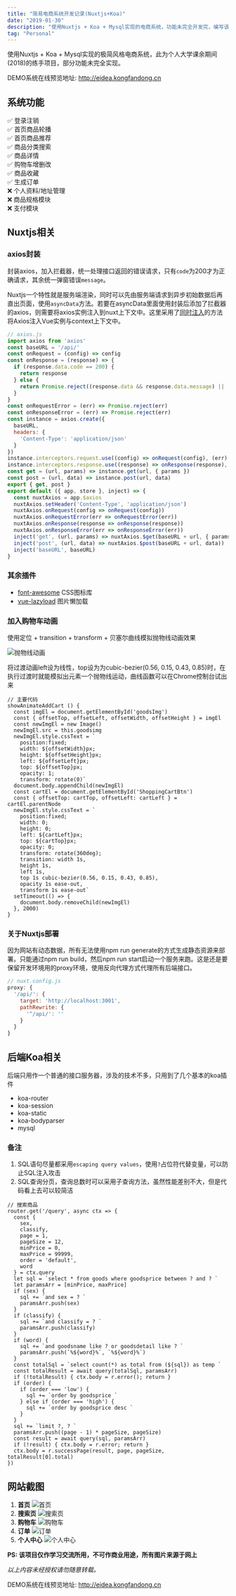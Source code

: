 ```yaml
---
title: "简易电商系统开发记录(Nuxtjs+Koa)"
date: "2019-01-30"
description: "使用Nuxtjs + Koa + Mysql实现的电商系统，功能未完全开发完，编写该文档记录之前开发遇到部分问题与系统设计总结"
tag: "Personal"
---
```


使用Nuxtjs + Koa + Mysql实现的极简风格电商系统，此为个人大学课余期间(2018)的练手项目，部分功能未完全实现。

DEMO系统在线预览地址: <a href="http://eidea.kongfandong.cn" target="_blank">http://eidea.kongfandong.cn</a>

## 系统功能

✅ 登录注销  
✅ 首页商品轮播  
✅ 首页商品推荐  
✅ 商品分类搜索  
✅ 商品详情  
✅ 购物车增删改  
✅ 商品收藏  
✅ 生成订单  
❌ 个人资料/地址管理  
❌ 商品规格模块  
❌ 支付模块  

## Nuxtjs相关

### axios封装

封装axios，加入拦截器，统一处理接口返回的错误请求，只有`code`为200才为正确请求，其余统一弹窗错误`message`。

Nuxtjs一个特性就是服务端渲染，同时可以先由服务端请求到异步初始数据后再直出页面，使用`asyncData`方法。若要在asyncData里面使用封装后添加了拦截器的axios，则需要将axios实例注入到nuxt上下文中。这里采用了<a href="https://zh.nuxtjs.org/guide/plugins#%E5%90%8C%E6%97%B6%E6%B3%A8%E5%85%A5" target="_blank">同时注入</a>的方法将Axios注入Vue实例与context上下文中。

```js {32-34}
// axios.js
import axios from 'axios'
const baseURL = '/api/'
const onRequest = (config) => config
const onResponse = (response) => {
  if (response.data.code == 200) {
    return response
  } else {
    return Promise.reject((response.data && response.data.message) || '未知错误')
  }
}
const onRequestError = (err) => Promise.reject(err)
const onResponseError = (err) => Promise.reject(err)
const instance = axios.create({
  baseURL,
  headers: {
    'Content-Type': 'application/json'
  }
})
instance.interceptors.request.use((config) => onRequest(config), (err) => onRequestError(err))
instance.interceptors.response.use((response) => onResponse(response), (err) => onResponseError(err))
const get = (url, params) => instance.get(url, { params })
const post = (url, data) => instance.post(url, data)
export { get, post }
export default ({ app, store }, inject) => {
  const nuxtAxios = app.$axios
  nuxtAxios.setHeader('Content-Type', 'application/json')
  nuxtAxios.onRequest(config => onRequest(config))
  nuxtAxios.onRequestError(err => onRequestError(err))
  nuxtAxios.onResponse(response => onResponse(response))
  nuxtAxios.onResponseError(err => onResponseError(err))
  inject('get', (url, params) => nuxtAxios.$get(baseURL + url, { params }))
  inject('post', (url, data) => nuxtAxios.$post(baseURL + url, data))
  inject('baseURL', baseURL)
}
```

### 其余插件

+ <a href="https://fontawesome.com/icons" target="_blank">font-awesome</a> CSS图标库
+ <a href="https://github.com/hilongjw/vue-lazyload#readme" target="_blank">vue-lazyload</a> 图片懒加载

### 加入购物车动画

使用定位 + transition + transform + 贝塞尔曲线模拟抛物线动画效果

![抛物线动画](./add-to-cart.gif)

将过渡动画left设为线性，top设为为cubic-bezier(0.56, 0.15, 0.43, 0.85)时，在执行过渡时就能模拟出元素一个抛物线运动，曲线函数可以在Chrome控制台试出来

```js{29}
// 主要代码
showAnimateAddCart () {
  const imgEl = document.getElementById('goodsImg')
  const { offsetTop, offsetLeft, offsetWidth, offsetHeight } = imgEl
  const newImgEl = new Image()
  newImgEl.src = this.goodsimg
  newImgEl.style.cssText = `
    position:fixed;
    width: ${offsetWidth}px;
    height: ${offsetHeight}px;
    left: ${offsetLeft}px;
    top: ${offsetTop}px;
    opacity: 1;
    transform: rotate(0)`
  document.body.appendChild(newImgEl)
  const cartEl = document.getElementById('ShoppingCartBtn')
  const { offsetTop: cartTop, offsetLeft: cartLeft } = cartEl.parentNode
  newImgEl.style.cssText = `
    position:fixed;
    width: 0;
    height: 0;
    left: ${cartLeft}px;
    top: ${cartTop}px;
    opacity: 0;
    transform: rotate(360deg);
    transition: width 1s, 
    height 1s,
    left 1s,
    top 1s cubic-bezier(0.56, 0.15, 0.43, 0.85),
    opacity 1s ease-out,
    transform 1s ease-out`
  setTimeout(() => {
    document.body.removeChild(newImgEl)
  }, 2000)
}
```

### 关于Nuxtjs部署

因为网站有动态数据，所有无法使用npm run generate的方式生成静态资源来部署。只能通过npm run build，然后npm run start启动一个服务来跑。这是还是要保留开发环境用的proxy环境，使用反向代理方式代理所有后端接口。
```js
// nuxt.config.js
proxy: {
  '/api/': {
    target: 'http://localhost:3001',
    pathRewrite: {
      '^/api/': ''
    }
  }
}
```

## 后端Koa相关

后端只用作一个普通的接口服务器，涉及的技术不多，只用到了几个基本的koa插件

+ koa-router
+ koa-session
+ koa-static
+ koa-bodyparser
+ mysql

### 备注

1. SQL语句尽量都采用`escaping query values`，使用`?`占位符代替变量，可以防止SQL注入攻击
2. SQL查询分页，查询总数时可以采用子查询方法，虽然性能差别不大，但是代码看上去可以较简洁

```js{27}
// 搜索商品
router.get('/query', async ctx => {
  const {
    sex,
    classify,
    page = 1,
    pageSize = 12,
    minPrice = 0,
    maxPrice = 99999,
    order = 'default',
    word
  } = ctx.query
  let sql = `select * from goods where goodsprice between ? and ? `
  let paramsArr = [minPrice, maxPrice]
  if (sex) {
    sql += `and sex = ? `
    paramsArr.push(sex)
  }
  if (classify) {
    sql += `and classify = ? `
    paramsArr.push(classify)
  }
  if (word) {
    sql += `and goodsname like ? or goodsdetail like ? `
    paramsArr.push(`%${word}%`, `%${word}%`)
  }
  const totalSql = `select count(*) as total from (${sql}) as temp `
  const totalResult = await query(totalSql, paramsArr)
  if (!totalResult) { ctx.body = r.error(); return }
  if (order) {
    if (order === 'low') {
      sql += `order by goodsprice `
    } else if (order === 'high') {
      sql += `order by goodsprice desc `
    }
  }
  sql += `limit ?, ? `
  paramsArr.push((page - 1) * pageSize, pageSize)
  const result = await query(sql, paramsArr)
  if (!result) { ctx.body = r.error; return }
  ctx.body = r.successPage(result, page, pageSize, totalResult[0].total)
})
```

## 网站截图
1. **首页**
![首页](./首页.jpg)
2. **搜索页**
![搜索页](./搜索.jpg)
3. **购物车**
![购物车](./购物车.jpg)
4. **订单**
![订单](./订单.jpg)
5. **个人中心**
![个人中心](./个人中心.jpg)

**PS: 该项目仅作学习交流所用，不可作商业用途，所有图片来源于网上**

*以上内容未经授权请勿随意转载。*

DEMO系统在线预览地址: <a href="http://eidea.kongfandong.cn" target="_blank">http://eidea.kongfandong.cn</a>



